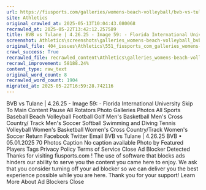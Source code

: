 ```yaml
---
url: https://fiusports.com/galleries/womens-beach-volleyball/bvb-vs-tulane-4-26-25/image-59/358/62923
site: Athletics
original_crawled_at: 2025-05-13T10:04:43.080068
recrawled_at: 2025-05-22T13:42:12.257589
title: BVB vs Tulane | 4.26.25 - Image 59: - Florida International University
screenshot: Athletics\screenshots\galleries_womens-beach-volleyball_bvb-vs-tulane-4-26-25_image-59_358_62923_20250522134212.png
original_file: 404_issues\Athletics\551_fiusports_com_galleries_womens-beach-volleyball_bvb-vs-tulane-4-26-25_image-59_358_62923.md
crawl_success: True
recrawled_file: recrawled_content\Athletics\galleries_womens-beach-volleyball_bvb-vs-tulane-4-26-25_image-59_358_62923_20250522134212.md
recrawl_improvement: 58188.24%
content_type: raw_text
original_word_count: 8
recrawled_word_count: 1904
migrated_at: 2025-05-22T16:59:28.742116
---
```


BVB vs Tulane | 4.26.25 - Image 59: - Florida International University
Skip To Main Content
Pause All Rotators
Photo Galleries
Photos
All Sports
Baseball
Beach Volleyball
Football
Golf
Men's Basketball
Men's Cross Country/ Track
Men's Soccer
Softball
Swimming and Diving
Tennis
Volleyball
Women's Basketball
Women's Cross Country/Track
Women's Soccer
Return
Facebook
Twitter
Email
BVB vs Tulane | 4.26.25
BVB
•
05.01.2025
70 Photos
Caption
No caption available
Photo by
Featured Players
Tags
Privacy Policy
Terms of Service
Close
Ad Blocker Detected
Thanks for visiting
fiusports.com
!
The use of software that blocks ads hinders our ability to serve you the content you came here to enjoy.
We ask that you consider turning off your ad blocker so we can deliver you the best experience possible while you are here.
Thank you for your support!
Learn More About Ad Blockers
Close